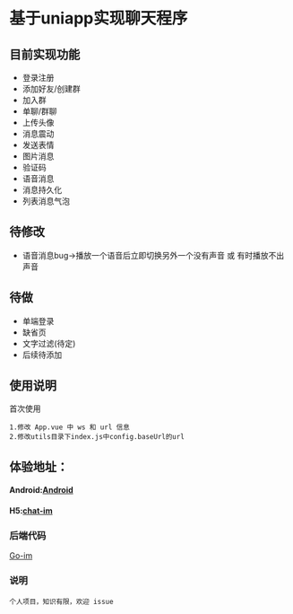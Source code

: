 # 基于uniapp实现聊天程序
## 目前实现功能
- 登录注册
- 添加好友/创建群
- 加入群
- 单聊/群聊
- 上传头像
- 消息震动
- 发送表情
- 图片消息
- 验证码
- 语音消息
- 消息持久化
- 列表消息气泡

## 待修改
- 语音消息bug->播放一个语音后立即切换另外一个没有声音 或 有时播放不出声音

## 待做
- 单端登录
- 缺省页
- 文字过滤(待定)
- 后续待添加

## 使用说明
首次使用
```
1.修改 App.vue 中 ws 和 url 信息
2.修改utils目录下index.js中config.baseUrl的url
```
## 体验地址：
#### Android:[Android](http://doc.bo5.xyz/Android-chat-im.apk)
#### H5:[chat-im](http://doc.bo5.xyz/h5/)


### 后端代码
[Go-im](https://github.com/ltsj404/Go-im)

### 说明
```
个人项目，知识有限，欢迎 issue
```
